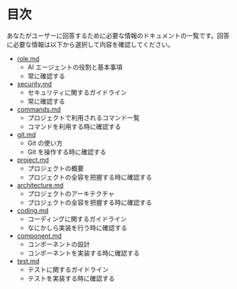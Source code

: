 <!-- このファイルはai-instructions/rules以下のファイルによって自動生成されます。直接書き込むことを禁止します。編集したい場合は、ai-instructions/rules以下のファイルを編集し、scriptを実行してください。 -->

# 目次

あなたがユーザーに回答するために必要な情報のドキュメントの一覧です。回答に必要な情報は以下から選択して内容を確認してください。

- [role.md](./role.md)
  - AI エージェントの役割と基本事項
  - 常に確認する
- [security.md](./security.md)
  - セキュリティに関するガイドライン
  - 常に確認する
- [commands.md](./commands.md)
  - プロジェクトで利用されるコマンド一覧
  - コマンドを利用する時に確認する
- [git.md](./git.md)
  - Git の使い方
  - Git を操作する時に確認する
- [project.md](./project.md)
  - プロジェクトの概要
  - プロジェクトの全容を把握する時に確認する
- [architecture.md](./architecture.md)
  - プロジェクトのアーキテクチャ
  - プロジェクトの全容を把握する時に確認する
- [coding.md](./coding.md)
  - コーディングに関するガイドライン
  - なにかしら実装を行う時に確認する
- [component.md](./component.md)
  - コンポーネントの設計
  - コンポーネントを実装する時に確認する
- [test.md](./test.md)
  - テストに関するガイドライン
  - テストを実装する時に確認する
